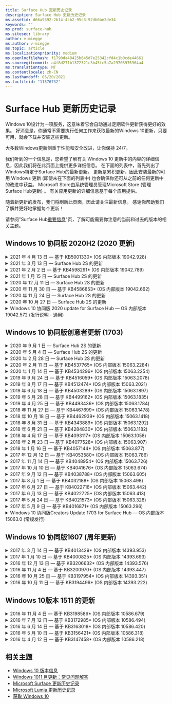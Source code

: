```yaml
---
title: Surface Hub 更新历史记录
description: Surface Hub 更新历史记录
ms.assetid: d66a9392-2b14-4cb2-95c3-92db0ae2de34
keywords: ''
ms.prod: surface-hub
ms.sitesec: library
author: v-miegge
ms.author: v-miegge
ms.topic: article
ms.localizationpriority: medium
ms.openlocfilehash: f1790da48425b645d7e25342cfd4c1b0cde44661
ms.sourcegitcommit: a4f8d271b1372321c3b45fc5a7a29703976964a4
ms.translationtype: MT
ms.contentlocale: zh-CN
ms.lasthandoff: 05/20/2021
ms.locfileid: "11576732"
---
```

# <a name="surface-hub-update-history"></a>Surface Hub 更新历史记录

Windows 10设计为一项服务，这意味着它会自动通过定期软件更新获得更好的效果。 好消息是，你通常不需要执行任何工作来获取最新的Windows 10更新，只要可用，就会下载并安装这些更新。

大多数Windows更新侧重于性能和安全改进，让你保持 24/7。

我们听到的一个信息是，您希望了解有关 Windows 10 更新中的内容的详细信息，因此我们将在此页面上提供更多详细信息。 在下面的列表中，首先列出了Windows特定于Surface Hub的最新更新。 更新是累积更新，因此安装最新的可用 Windows 更新 (即使未在下面的列表中) 也会确保你还可从之前的任何更新中的改进中获益。 Microsoft Store由系统管理员管理Microsoft Store (管理Surface Hub更新) 。 有关应用更新的详细信息基于每个应用提供。

随着新更新的发布，我们将刷新此页面，因此请关注最新信息。 感谢你帮助我们了解并更好地掌握每个更新！

请参阅"Surface Hub[重要信息](https://support.microsoft.com/products/surface-devices/surface-hub)"页，了解可能需要你注意的当前和过去的版本的相关主题。

## <a name="windows-10-team-2020-update-20h2"></a>Windows 10 协同版 2020H2 (2020 更新) 

<details>
<summary>2021 年 4 月 13 日 — 基于 KB5001330* (OS 内部版本 19042.928) </summary>

此更新至 Surface Hub包括质量改进和安全修补程序。 更新历史记录Surface Hub未列出Windows 10[更新的关键更新](https://support.microsoft.com/help/4581839/windows-10-update-history)包括：

* 解决了一个问题，Surface Hub设备仅每月安装一次Windows安全更新，而不是所有Windows累积更新。

请参阅启用[Surface Hub/](/surface-hub/)禁用设备功能和服务的管理指南。 *[KB5001330](https://support.microsoft.com/help/5001330)
</details>

<details>
<summary>2021 年 3 月 13 日 — Surface Hub 2S 的更新</summary>

此更新特定于 Surface Hub 2S，并提供下面列出的驱动程序和固件更新：

* Intel (R) 蓝牙 驱动程序 - 22.30.0.4
  * 解决安全更新问题并提高系统稳定性。
* Intel (R) 图形驱动程序 - 27.20.100.8682
  * 解决安全更新问题并提高系统稳定性。
* Intel (R) Wi-Fi 驱动程序 - 22.30.0.11
  * 解决安全更新问题并提高系统稳定性。
</details>

<details>
<summary>2021 年 2 月 2 日 — 基于 KB4598291* (OS 内部版本 19042.789) </summary>

此更新至 Surface Hub包括质量改进和安全修补程序。 更新历史记录Surface Hub未列出Windows 10[更新的关键更新](https://support.microsoft.com/help/4581839/windows-10-update-history)包括：

* 修复了当设备帐户的 UPN 不等于其 SMTP Exchange日历同步允许日历同步工作。
* 添加了管理员在日历同步期间禁止使用新式验证Exchange。
* 确保在Surface Hub"使用设备帐户凭据"功能后，系统不会提示用户输入代理凭据。
* 解决了当使用Windows需要身份验证的代理时，更新和应用商店更新检查无法完成的问题。
* 提高有线连接应用的可靠性。

请参阅启用[Surface Hub/](https://docs.microsoft.com/surface-hub/)禁用设备功能和服务的管理指南。 *[KB4598291](https://support.microsoft.com/help/4598291)
</details>

<details>
<summary>2021 年 1 月 15 日 — Surface Hub 2S 的更新</summary>

此更新特定于 Surface Hub 2S，并提供下面列出的驱动程序和固件更新：

* Surface SMC 固件更新 - 3.93.139.0
* Surface UEFI 更新 - 694.3473.768.0
</details>

<details>
<summary>2020 年 12 月 11 日 — Surface Hub 2S 的更新</summary>

此更新特定于 Surface Hub 2S，并提供下面列出的驱动程序和固件更新：

* Surface SMC 固件更新 - 3.92.139.0
* Surface UEFI 更新 - 694.3447.768.0
</details>

<details>
<summary>2020 年 11 月 30 日 — 基于 KB4586853* (OS 内部版本 19042.662) </summary>

此更新至 Surface Hub包括质量改进和安全修补程序。 更新历史记录Surface Hub未列出Windows 10[更新的关键更新](https://support.microsoft.com/help/4581839/windows-10-update-history)包括：

* 更新到隐私设置页面以提供其他选项。
* 修复了确保结束会话清理完全删除与边缘会话相关的Chromium。
* 解决了在欢迎/开始屏幕上未显示已启动的会议的问题。
* 解决非 en-US 区域设置云恢复的问题。
* Skype for Business
  * 提高定向音频性能。
  * 减少在呼叫期间使用笔时"笔点击Skype for Business声音。
* 在注册预览体验计划时Windows可靠性。
* 提高团队Windows的可靠性。

请参阅启用[Surface Hub/](https://docs.microsoft.com/surface-hub/)禁用设备功能和服务的管理指南。 *[KB4586853](https://support.microsoft.com/help/4586853)
</details>

<details>
<summary>2020 年 11 月 24 日 — Surface Hub 2S 的更新</summary>

此更新特定于 Surface Hub 2S，并提供下面列出的驱动程序和固件更新：

* Surface SMC 固件更新 - 3.91.139.0
  * 提高连接待机可靠性。
* Surface Touch 固件更新 - 3.91.139.0
  * 改进连接的待机触摸响应。
* Surface USB 音频固件更新 - 3.91.139.0
* Surface 触控笔固件更新 - 3.91.139.0
</details>

<details>
<summary>2020 年 10 月 27 日 — Surface Hub 2S 的更新</summary>

此更新特定于 Surface Hub 2S，并提供下面列出的驱动程序和固件更新：

* Surface System 聚合器固件更新 - 4.14.139.0
* Surface UEFI 更新 - 694.3386.768.0
</details>

<details>
<summary>Windows 10 协同版 2020 update for Surface Hub — OS 内部版本 19042.572 (发行说明 - 通用) </summary>

此更新至 Surface Hub包括质量改进和安全修补程序。 "Windows 10 协同版[Surface Hub 2020](https://docs.microsoft.com/surface-hub/surface-hub-2020-update-whats-new)更新中的新增功能"页面上介绍了Surface Hub更新的关键更新（尚未在[Windows 10](https://support.microsoft.com/help/4581839/windows-10-update-history)更新历史记录中列出）。

有关按区域、分发[方法和设备类型更新可用性Windows 10 协同版请参阅"Install Windows 10 协同版 2020 Update"](https://docs.microsoft.com/surface-hub/surface-hub-2020-update)页。
</details>

## <a name="windows-10-team-creators-update-1703"></a>Windows 10 协同版创意者更新 (1703) 

<details>
<summary>2020 年 9 月 1 日 — Surface Hub 2S 的更新</summary>

此更新特定于 Surface Hub 2S，并提供下面列出的驱动程序和固件更新：

* Surface SMC 固件更新 - 1.177.139.0
  * 改进字段修复方案。
* Surface SSD 固件更新 - 5.14.139.0
  * 提高系统稳定性。
* Surface Serial Hub 驱动程序 - 9.40.139.0
  * 提高系统稳定性。
</details>

<details>
<summary>2020 年 5 月 4 日 — Surface Hub 2S 的更新</summary>

此更新特定于 Surface Hub 2S，并提供下面列出的驱动程序和固件更新：

* Surface USB 音频驱动程序 - 15.3.6.0
  * 提高定向音频性能。
* Intel (R) 显示音频驱动程序 - 10.27.0.5
  * 改进屏幕共享方案。
* Intel (R) 图形驱动程序 - 26.20.100.7263
  * 提高系统稳定性。
* Surface System 驱动程序 - 1.7.139.0
  * 提高系统稳定性。
* Surface SMC 固件更新 - 1.176.139.0
  * 提高系统稳定性。
</details>

<details>
<summary>2020 年 2 月 28 日 — Surface Hub 2S 的更新</summary>

此更新特定于 Surface Hub 2S，并提供下面列出的驱动程序和固件更新：

* Surface 集成驱动程序 - 13.46.139.0 
  * 改进显示亮度方案。
* Intel (R) 管理引擎接口驱动程序 - 1914.12.0.1256
  * 提高系统稳定性。
* Surface SMC 固件更新 - 1.161.139.0
  * 提高笔电池性能。
* Surface UEFI 更新 - 694.2938.768.0
  * 提高系统稳定性。
</details>

<details>
<summary>2020 年 2 月 11 日 — 基于 KB4537765* (OS 内部版本 15063.2284) </summary>

此更新至 Surface Hub包括质量改进和安全修补程序。 更新历史记录Surface Hub未列出Windows 10[更新的关键更新](https://support.microsoft.com/help/4018124/windows-10-update-history)包括：

* 解决了其他参与者在呼叫期间无法听到 Hub 2S Skype for Business的问题。
* 提高了某些阿拉伯语、希伯来语和其他 RTL 语言使用方案的可靠性Surface Hub。

请参阅启用[Surface Hub/](https://docs.microsoft.com/surface-hub/)禁用设备功能和服务的管理指南。
*[KB4537765](https://support.microsoft.com/help/4537765)
</details>

<details>
<summary>2020 年 1 月 14 日 — 基于 KB4534296* (OS 内部版本 15063.2254) </summary>

此更新至 Surface Hub包括质量改进和安全修补程序。 更新历史记录Surface Hub未列出Windows 10[更新的关键更新](https://support.microsoft.com/help/4018124/windows-10-update-history)包括：

* 解决了 2S 的日志Microsoft Surface Hub问题。

请参阅启用[Surface Hub/](https://docs.microsoft.com/surface-hub/)禁用设备功能和服务的管理指南。
*[KB4534296](https://support.microsoft.com/help/4534296)
</details>

<details>
<summary>2019 年 9 月 24 日 — 基于 KB4516059* (OS 内部版本 15063.2078) </summary>

此更新至 Surface Hub包括质量改进和安全修补程序。 更新历史记录Surface Hub未列出Windows 10[更新的关键更新](https://support.microsoft.com/help/4018124/windows-10-update-history)包括：

 * 更新到 Surface Hub 2S 恢复设置页面，以准确反映恢复选项。
 * 更新到 Surface Hub 2S 欢迎屏幕，以提高设备可识别性。
 * 解决了团队 shell Windows显示不正确的问题。
 * 解决了在使用 MDM 策略配置"开始"菜单布局持久性时的问题。
 * 修复了Microsoft Edge某些内部网站时出现的问题。
 * 修复了Skype for Business全屏显示时出现的问题。

请参阅启用[Surface Hub/](https://docs.microsoft.com/surface-hub/)禁用设备功能和服务的管理指南。
*[KB4503289](https://support.microsoft.com/help/4503289)
</details>

<details>
<summary>2019 年 8 月 17 日 — 基于 KB4512474* (OS 内部版本 15063.2021) </summary>

此更新至 Surface Hub包括质量改进和安全修补程序。 更新历史记录Surface Hub未列出Windows 10[更新的关键更新](https://support.microsoft.com/help/4018124/windows-10-update-history)包括：

 * 确保 Hub 2S 上的视频退出默认为"重复"模式。
 * 提高应用程序上某些阿拉伯语使用方案的可靠性Surface Hub。

请参阅启用[Surface Hub/](https://docs.microsoft.com/surface-hub/)禁用设备功能和服务的管理指南。
*[KB4503289](https://support.microsoft.com/help/4503289)
 </details>

<details>
<summary>2019 年 6 月 18 日 — 基于 KB4503289* (OS 内部版本 15063.1897) </summary>

此更新至 Surface Hub包括质量改进和安全修补程序。 更新历史记录Surface Hub未列出Windows 10[更新的关键更新](https://support.microsoft.com/help/4018124/windows-10-update-history)包括：

* 解决了阻止用户使用 Microsoft Surface Hub 帐户登录Azure Active Directory的问题。 出现此问题的原因是上一个会话未成功结束。
* 在设备帐户设置方案中，添加对与标识Exchange TLS 1.2 连接的支持。
* 用于提高 Hub 2S 上硬件诊断应用可靠性的修补程序。 
* 修复以提高 Hub 2S 上首次运行设置体验的一致性。 

请参阅启用[Surface Hub/](https://docs.microsoft.com/surface-hub/)禁用设备功能和服务的管理指南。
*[KB4503289](https://support.microsoft.com/help/4503289)
</details>

<details>
<summary>2019 年 5 月 28 日 — 基于 KB4499162* (OS 内部版本 15063.1835) </summary>

此更新至 Surface Hub包括质量改进和安全修补程序。 更新历史记录Surface Hub未列出Windows 10[更新的关键更新](https://support.microsoft.com/help/4018124/windows-10-update-history)包括：

* 确保在Surface Hub"使用设备帐户凭据"功能后，系统不会提示用户输入代理凭据。
* 解决了由于音频/视频Skype代理而定期连接失败的问题。
* 添加对 TLS 1.2 在 Skype for Business 的支持。
* 当客户端服务器禁用 TLS 1.0 Skype TLS 1.1 时Skype客户端中的 SIP 连接故障。

请参阅启用[Surface Hub/](https://docs.microsoft.com/surface-hub/)禁用设备功能和服务的管理指南。
*[KB4499162](https://support.microsoft.com/help/4499162)
</details>

<details>
<summary>2019 年 4 月 25 日 — 基于 KB4493436* (OS 内部版本 15063.1784) </summary>

此更新至 Surface Hub包括质量改进和安全修补程序。 更新历史记录Surface Hub未列出Windows 10[更新的关键更新](https://support.microsoft.com/help/4018124/windows-10-update-history)包括：

* 解决与设备连接某些 USB 设备的视频和音频Surface Hub。

请参阅启用[Surface Hub/](https://docs.microsoft.com/surface-hub/)禁用设备功能和服务的管理指南。
*[KB4493436](https://support.microsoft.com/help/4493436)
</details>

<details>
<summary>2018 年 11 月 27 日 — 基于 KB4467699* (OS 内部版本 15063.1478) </summary>

此更新至 Surface Hub包括质量改进和安全修补程序。 更新历史记录Surface Hub未列出Windows 10[更新的关键更新](https://support.microsoft.com/help/4018124/windows-10-update-history)包括：

* 解决了阻止某些用户Signing-In"我的会议和文件"的问题。

请参阅启用[Surface Hub/](https://docs.microsoft.com/surface-hub/)禁用设备功能和服务的管理指南。
*[KBKB4467699](https://support.microsoft.com/help/KB4467699)
</details>

<details>
<summary>2018 年 10 月 18 日 — 基于 KB4462939* (OS 内部版本 15063.1418) </summary>

此更新至 Surface Hub包括质量改进和安全修补程序。 更新历史记录Surface Hub未列出Windows 10[更新的关键更新](https://support.microsoft.com/help/4018124/windows-10-update-history)包括：

* Skype for Business修复： 
  * 解决Skype for Business睡眠时出现的连接问题
  * 解决Skype for Business连接到 Internet 时出现网络连接问题
  * 解决Skype for Business目录中搜索用户时崩溃的问题
* 解决了中心错误地在企业代理环境中报告"无 Internet 连接"的问题。
* 实施了一项功能，使客户能够使用新的白板体验。

请参阅启用[Surface Hub/](https://docs.microsoft.com/surface-hub/)禁用设备功能和服务的管理指南。
*[KB4462939](https://support.microsoft.com/help/4462939)
</details>

<details>
<summary>2018 年 8 月 31 日 — 基于 KB4343889* (OS 内部版本 15063.1292) </summary>

此更新至 Surface Hub包括质量改进和安全修补程序。 更新历史记录Surface Hub未列出Windows 10[更新的关键更新](https://support.microsoft.com/help/4018124/windows-10-update-history)包括：

* 添加对 Microsoft Teams
* 解决 Intune 注册的任务管理问题
* 使管理员能够禁用集线器的即时消息和电子邮件服务
* Surface Hub Skype for Business 应用的其他 bug 修复和可靠性改进

请参阅启用[Surface Hub/](https://docs.microsoft.com/surface-hub/)禁用设备功能和服务的管理指南。
*[KB4343889](https://support.microsoft.com/help/4343889)
</details>

<details>
<summary>2018 年 6 月 21 日 — 基于 KB4284830* (OS 内部版本 15063.1182) </summary>

此更新至 Surface Hub包括质量改进和安全修补程序。 更新历史记录Surface Hub未列出Windows 10[更新的关键更新](https://support.microsoft.com/help/4018124/windows-10-update-history)包括：

* EMEA 中支持 GDPR 要求的遥测更改

请参阅启用[Surface Hub/](https://docs.microsoft.com/surface-hub/)禁用设备功能和服务的管理指南。
*[KB4284830](https://support.microsoft.com/help/KB4284830)
</details>

<details>
<summary>2018 年 4 月 17 日 — 基于 KB4093117* (OS 内部版本 15063.1058) </summary>

此更新至 Surface Hub包括质量改进和安全修补程序。 更新历史记录Surface Hub未列出Windows 10[更新的关键更新](https://support.microsoft.com/help/4018124/windows-10-update-history)包括：

* 解决有线投影问题
* 为移动设备管理策略 (MDM) 更新
* 解决国际呼叫的电话拨号程序问题
* 解决当 2 个 Surface Hub 加入同一会议时的图像分辨率问题
* 解决 OMS (Operations Management Suite) 证书处理错误
* 在会话结束时清理时解决安全问题
* 解决了Miracast通道 149 Surface Hub 165 时出现的问题
  * 由于地区政府法规，第 149 至 165 频道将继续在欧洲、日本或以色列不可用

请参阅启用[Surface Hub/](https://docs.microsoft.com/surface-hub/)禁用设备功能和服务的管理指南。
*[KB4093117](https://support.microsoft.com/help/4093117)
</details>

<details>
<summary>2018 年 2 月 23 日 — 基于 KB4077528* (OS 内部版本 15063.907) </summary>

此更新至 Surface Hub包括质量改进和安全修补程序。 更新历史记录Surface Hub未列出Windows 10[更新的关键更新](https://support.microsoft.com/help/4018124/windows-10-update-history)包括：

* 解决了未正确应用 MDM 设置的问题
* 改进的清理过程

请参阅启用[Surface Hub/](https://docs.microsoft.com/surface-hub/)禁用设备功能和服务的管理指南。
*[KB4077528](https://support.microsoft.com/help/4077528)
</details>

<details>
<summary>2018 年 1 月 16 日 — 基于 KB4057144* (OS 内部版本 15063.877) </summary>

此更新至 Surface Hub包括质量改进和安全修补程序。 更新历史记录Surface Hub未列出Windows 10[更新的关键更新](https://support.microsoft.com/help/4018124/windows-10-update-history)包括：

* 添加了通过 MDM 管理"开始"菜单磁贴布局的功能
* 密码轮换配置的 MDM bug 修复

请参阅启用[Surface Hub/](https://docs.microsoft.com/surface-hub/)禁用设备功能和服务的管理指南。
*[KB4057144](https://support.microsoft.com/help/4057144)
</details>

<details>
<summary>2017 年 12 月 12 日 — 基于 KB4053580* (OS 内部版本 15063.786) </summary>

此更新至 Surface Hub包括质量改进和安全修补程序。 更新历史记录Surface Hub未列出Windows 10[更新的关键更新](https://support.microsoft.com/help/4018124/windows-10-update-history)包括：

* 解决呼叫期间相机 (闪烁) 闪烁Skype for Business闪烁
* 解决通知中心 SSD ID 问题

请参阅启用[Surface Hub/](https://docs.microsoft.com/surface-hub/)禁用设备功能和服务的管理指南。
*[KB4053580](https://support.microsoft.com/help/4053580)
</details>

<details>
<summary>2017 年 11 月 14 日 — 基于 KB4048954* (OS 内部版本 15063.726) </summary>

此更新至 Surface Hub包括质量改进和安全修补程序。 更新历史记录Surface Hub未列出Windows 10[更新的关键更新](https://support.microsoft.com/help/4018124/windows-10-update-history)包括：

* 允许客户使用 MDM 策略启用 802.1x 有线网络身份验证的功能更新。
* 允许用户在打开文件时动态选择自己选择的应用程序的功能更新。
* 修复了确保结束会话清理完全删除用户帐户和设备之间的所有连接的问题。
* 性能修复，可改进清理时间以及Miracast时间。
* 介绍临时会议期间轻松使用身份验证。
* 修复了确保服务组件使用跨设备配置的同一代理的问题。
* 减少并更加彻底地保护设备传输的遥测，从而降低带宽利用率。
* 启用允许用户在会议结束后向 Microsoft 提供反馈的功能。

请参阅启用[Surface Hub/](https://docs.microsoft.com/surface-hub/)禁用设备功能和服务的管理指南。
*[KB4048954](https://support.microsoft.com/help/4048954)
</details>

<details>
<summary>2017 年 10 月 10 日 — 基于 KB4041676* (OS 内部版本 15063.674) </summary>

此更新至 Surface Hub包括质量改进和安全修补程序。 更新历史记录Surface Hub未列出Windows 10[更新的关键更新](https://support.microsoft.com/help/4018124/windows-10-update-history)包括：

* Skype for Business
  * 解决从睡眠状态恢复时需要设备重新启动的问题。
  * 修复了无法通过联机中心帐户Skype联系人的问题。
* PowerPoint
  * 修复了某些PowerPoint无法在 Hub 上项目的问题。
* 概要
  * 修复了系统管理员无法禁用 USB 端口的问题。

*[KB4041676](https://support.microsoft.com/help/4041676)
</details>

<details>
<summary>2017 年 9 月 12 日 — 基于 KB4038788* (OS 内部版本 15063.605)  </summary>

此更新至 Surface Hub包括质量改进和安全修补程序。 更新历史记录Surface Hub未列出Windows 10[更新的关键更新](https://support.microsoft.com/help/4018124/windows-10-update-history)包括：

* 安全性
  * 解决设备从睡眠状态唤醒时 Bitlocker 的问题。
* 概要
  * 减少设备运行状况遥测的频率/数量，从而提高系统性能。
  * 修复了阻止设备收集系统日志的问题。

*[KB4038788](https://support.microsoft.com/help/4038788)
</details>

<details>
<summary>2017 年 8 月 1 日 — 基于 KB4032188* (OS 内部版本 15063.498) </summary>

* Skype for Business 
  * 解决Skype for Business Sign-In需要重试或系统重新启动的问题。
  * 解决Skype for Business错误显示会议时间的问题。
  * 改进可靠性Surface Hub Skype for Business修补程序。

*[KB4032188](https://support.microsoft.com/help/4032188)
</details>

<details>
<summary>2017 年 6 月 27 日 — 基于 KB4022716* (OS 内部版本 15063.442) </summary>

此更新至 Surface Hub包括质量改进和安全修补程序。 更新历史记录Surface Hub未列出Windows 10[更新的关键更新](https://support.microsoft.com/help/4018124/windows-10-update-history)包括：

* 地址 NVIDIA 驱动程序崩溃，可能需要睡眠 84" Surface Hub电源，需要手动重启。
* 解决了一个问题，即某些应用无法启动在 84" Surface Hub。

*[KB4022716](https://support.microsoft.com/help/4022716)
</details>

<details>
<summary>2017 年 6 月 13 日 — 基于 KB4022725* (OS 内部版本 15063.413) </summary>

此更新至 Surface Hub包括质量改进和安全修补程序。 更新历史记录Surface Hub未列出Windows 10[更新的关键更新](https://support.microsoft.com/help/4018124/windows-10-update-history)包括：

* 概要
  * 已解决笔的笔墨迹拖放问题
  * 解决了导致"清理"会议时间延长的问题

*[KB4022725](https://support.microsoft.com/help/4022725)
</details>

<details>
<summary>2017 年 5 月 24 日 — 基于 KB4021573* (OS 内部版本 15063.328) </summary>

此更新至 Surface Hub包括质量改进和安全修补程序。 更新历史记录Surface Hub未列出Windows 10[更新的关键更新](https://support.microsoft.com/help/4018124/windows-10-update-history)包括：

* 概要
  * 解决了更新期间代理设置保留的问题

*[KB4021573](https://support.microsoft.com/help/4021573)
</details>

<details>
<summary>2017 年 5 月 9 日 — 基于 KB4016871* (OS 内部版本 15063.296) </summary>

此更新至 Surface Hub包括质量改进和安全修补程序。 更新历史记录Surface Hub未列出Windows 10[更新的关键更新](https://support.microsoft.com/help/4018124/windows-10-update-history)包括：

* 概要
  * 解决了睡眠/唤醒周期问题
  * 解决了多个重置和恢复问题
  * 已解决更新历史记录选项卡问题
  * 已Miracast服务启动问题
* 应用
  * 修复了应用包更新错误

*[KB4016871](https://support.microsoft.com/help/4016871)
</details>

<details>
<summary>Windows 10 协同版Creators Update 1703 for Surface Hub — OS 内部版本 15063.0 (常规发行) </summary>

此更新至 Surface Hub包括质量改进和安全修补程序。 更新历史记录Surface Hub未列出Windows 10[更新的关键更新](https://support.microsoft.com/help/4018124/windows-10-update-history)包括：

* 正在发展大屏幕体验 
  * 改进了"欢迎"和"开始"中的会议盘点
  * 直接从"开始"菜单加入会议并结束会话
  * 在会话期间，应用可以充分利用更多屏幕
  * 简化Skype控件
  * 提供反馈的改进机制
* 访问我的个人内容*
  * 欢迎或开始的个人单一登录
  * 直接从"开始"菜单加入会议并结束会话
  * 直接从"开始"OneDrive for Business访问个人文件
  * 预填充与会者登录
  * 使用"Authenticator"应用的简化身份验证流程**
* 部署&可管理性 
  * 通过批量预配简化 OOBE 体验
  * 基于云的设备恢复服务
  * Enterprise客户端证书支持
  * 改进了代理凭据支持
  * 添加了和/Skype QoS (QoS) 服务质量
  * 新增了在设备中设置默认设备设置
  * 改进了对自定义设置的 MDM Surface Hub[支持](https://docs.microsoft.com/surface-hub/remote-surface-hub-management)
* 安全性提高 
  * 添加了将 USB 驱动器限制为仅BitLocker功能
  * 添加了通过 MDM 禁用 USB 端口的功能
  * 添加了在超时时禁用"恢复会话"功能的功能
  * 添加有线 802.1x 支持
* 音频和投影
  * Dolby 音频"人称扬声器"增强功能
  * 减少在呼叫期间使用笔时Skype for Business点击"声音
  * 添加了对基础结构Miracast的支持
* 可靠性和性能修补程序
  * 解决了多个重置和恢复问题
  * 解决了Surface Hub Exchange客户端证书时出现身份验证问题
  * 改进了Wi-Fi网络连接和凭据稳定性
  * 修复Miracast播放期间出现音频弹出和同步问题
  * 包含用于禁用自动连接行为的设置

*单一登录功能需要使用 Office365 和 OneDrive for Business **请参阅管理员指南，查看服务要求

</details>

## <a name="windows-10-team-anniversary-update-1607"></a>Windows 10 协同版1607 (周年更新) 

<details>
<summary>2017 年 3 月 14 日 — 基于 KB4013429* (OS 内部版本 14393.953) </summary>

此更新至 Surface Hub包括质量改进和安全修补程序。 更新历史记录Surface Hub未列出Windows 10[更新的关键更新](https://support.microsoft.com/help/4018124/windows-10-update-history)包括：

* 概要
  * 文件资源管理器的安全修补程序，用于阻止导航到受限制的文件位置
* Skype for Business
  * 修复了基于远程桌面的屏幕共享期间延迟的问题

*[KB4013429](https://support.microsoft.com/help/4013429)
</details>

<details>
<summary>2017 年 1 月 10 日 — 基于 KB4000825* (OS 内部版本 14393.693) </summary>

此更新至 Surface Hub包括质量改进和安全修补程序。 更新历史记录Surface Hub未列出Windows 10[更新的关键更新](https://support.microsoft.com/help/4018124/windows-10-update-history)包括：

* 支持选择 106/109 键盘布局以用于物理日语键盘

*[KB4000825](https://support.microsoft.com/help/4000825)
</details>

<details>
<summary>2016 年 12 月 13 日 — 基于 KB3206632* (OS 内部版本 14393.576) </summary>

此更新至 Surface Hub包括质量改进和安全修补程序。 更新历史记录Surface Hub未列出Windows 10[更新的关键更新](https://support.microsoft.com/help/4018124/windows-10-update-history)包括：

* 解决有线连接音频失真问题

*[KB3206632](https://support.microsoft.com/help/3206632)
</details>

<details>
<summary>2016 年 11 月 4 日 — 基于 KB3200970* (OS 内部版本 14393.447) </summary>

此版本的 Windows 10 协同版 周年更新 (1607) Surface Hub包括质量改进和安全修补程序。 更新历史记录Surface Hub未列出Windows 10[更新的关键更新](https://support.microsoft.com/help/4018124/windows-10-update-history)包括：

* Skype for Business Bug 修复以提高可靠性

*[KB3200970](https://support.microsoft.com/help/3200970)
</details>

<details>
<summary>2016 年 10 月 25 日 — 基于 KB3197954* (OS 内部版本 14393.351) </summary>

此更新至 Surface Hub包括质量改进和安全修补程序。 更新历史记录Surface Hub未列出Windows 10[更新的关键更新](https://support.microsoft.com/help/4018124/windows-10-update-history)包括：

* 在操作系统和 Bios 中启用新的睡眠功能，Surface Hub消耗并改进其长期可靠性
* 概要
  * 解决屏幕键盘有时不显示的方案
  * 解决在打开计划会议时偶尔发生的白板应用程序班次
  * 解决重置设备后阻止管理员更改本地管理员密码的问题
  * BIOS 更改解决设备重置期间状态栏跟踪的问题
  * 解决断电问题的 UEFI 更新

*[KB3197954](https://support.microsoft.com/help/3197954)
</details>

<details>
<summary>2016 年 10 月 11 日 — 基于 KB3194496* (OS 内部版本 14393.222) </summary>

此更新将 Windows 10 协同版 周年更新Surface Hub包括质量改进和安全修补程序。  (安装后，你的设备将运行 Windows 10 版本 1607。) Surface Hub 的密钥更新（尚未在[Windows 10 更新](https://support.microsoft.com/help/4018124/windows-10-update-history)历史记录中列出）包括：

* Skype for Business
  * 加入会议时的性能改进，包括使用联合帐户加入会议时的问题
  * VBSS 支持 (视频) 现在适用于Skype for Business VBSS Surface Hub
  * 解决了 5 分钟空闲时间问题后的断开连接问题
  * 已Skype中心到中心屏幕共享失败
  * 视频Skype改进，包括：
    * 与多个视频演示者会面期间丢失视频
    * 呼叫期间的视频裁剪
    * 未为其他参与者显示的传出呼叫视频
  * 已解决 UPN 登录错误的问题
  * 解决了使用会话初始协议期间拨号盘 (SIP) 的问题
* 白板
  * 用户现在可以通过"共享"功能OneDrive联机 (保存和撤回白板) 
  * 改进了从扩展坞删除笔时启动白板
* 应用
  * 预安装OneDrive应用，用于访问个人和工作文件
  * 预安装的照片应用，查看照片和视频
  * 预安装的 PowerBI 应用，以查看仪表板
  * 所有Office应用（Word、Excel、PowerPoint）均启用墨迹
  * edge on Surface Hub now supports Flash-based websites
* 概要
  * 为使用外部音频 (连接的 Surface Hub 启用音频设备选择) 
  * 支持 DisplayPort 输出连接器上的 HDCP
  * 有关可用性优化设置的系统 UI 更改 (请参阅用户和管理员[](https://www.microsoft.com/surface/support/surface-hub)指南了解其他详细信息) 
  * Bug 修复和性能优化，以加快Azure Active Directory登录流程
  * 大大改进了重置和还原数据库Surface Hub
  * Windows DefenderUI 已添加到设置中
  * 要启动的改进的 UX 触摸
  * 在支持的设备上，通过 Miracast 启用对大于 1080p 无线投影的支持
  * 解决了"没有 Internet 连接"和"约会可能已过期"的虚假通知状态
  * 改进了屏幕键盘的可靠性
  * 对使用 Windows 映像 & 配置设计器 (ICD) 创建 Surface Hub 预配包的额外支持 Surface Hub，以及 Operations Management Suite (OMS) 

*[KB3194496](https://support.microsoft.com/help/3194496)
</details>

## <a name="updates-for-windows-10-version-1511"></a>Windows 10版本 1511 的更新

<details>
<summary>2016 年 11 月 4 日 — 基于 KB3198586* (OS 内部版本 10586.679) </summary>

此更新至 Windows 10 协同版 (版本 1511) Surface Hub包括质量改进和安全修补程序，Windows 10[更新历史记录中概述](https://support.microsoft.com/help/4018124/windows-10-update-history)。 此更新中Surface Hub特定项目。

*[KB3198586](https://support.microsoft.com/help/3198586)
</details>

<details>
<summary>2016 年 7 月 12 日 — 基于 KB3172985* (OS 内部版本 10586.494) </summary>

此更新包括质量改进和安全修补程序。 此更新中未引入任何新的操作系统功能。 特定于更新历史记录Surface Hub (更新历史记录中尚未包含Windows 10[更改](https://support.microsoft.com/help/4018124/windows-10-update-history)) 包括：

* 修复了导致Windows崩溃的问题
* 修复了导致重复的边缘崩溃的问题
* 修复了导致预关闭服务崩溃的问题
* 修复了在会话后未正确删除某些应用数据的问题
* 更新了 Broadcom NFC 驱动程序以提高 NFC 性能
* 更新了 Wi-Fi Driver 以改进Miracast性能
* 更新了 Nvidia 驱动程序以修复显示 bug，其中 84" Surface Hub设备显示暗或模糊内容
* 修复Skype for Business许多问题，包括： 
  * 导致会议期间Skype for Business断开连接的问题
  * 用户在会议组织者使用联合配置时无法加入会议的问题
  * 启用Skype for Business应用程序共享
  * 导致应用程序Skype的问题
* 在"设置"中添加了一个提示，告知用户如果设备重置在完成之前中断，操作系统可能会损坏

*[KB3172985](https://support.microsoft.com/help/3172985)
</details>

<details>
<summary>2016 年 6 月 14 日 — 基于 KB3163018* (OS 内部版本 10586.420) </summary>

此更新至 Surface Hub包括质量改进和安全修补程序。 此更新中未引入任何新的操作系统功能。 更新历史记录Surface Hub未列出Windows 10[更新的关键更新](https://support.microsoft.com/help/4018124/windows-10-update-history)包括：

* 约束释放。 请参阅 2016 年 7 月 12 日 — [KB3172985](https://support.microsoft.com/en-us/help/3172985) (OS 内部版本 10586.494) 了解Surface Hub程序包的详细信息

*[KB3163018](https://support.microsoft.com/help/3163018)
</details>

<details>
<summary>2016 年 5 月 10 日 — 基于 KB3156421* (OS 内部版本 10586.318) </summary>

此更新至 Surface Hub包括质量改进和安全修补程序。 此更新中未引入任何新的操作系统功能。 更新历史记录Surface Hub未列出Windows 10[更新的关键更新](https://support.microsoft.com/help/4018124/windows-10-update-history)包括：

* 修复了阻止某些应用商店应用 (OneDrive) 安装的问题
* 修复了导致触摸输入在应用程序中停止响应的问题

*[KB3156421](https://support.microsoft.com/help/3156421)
</details>

<details>
<summary>2016 年 4 月 12 日 — 基于 KB3147458* (OS 内部版本 10586.218) </summary>

此更新至 Surface Hub包括质量改进和安全修补程序。 此更新中未引入任何新的操作系统功能。 更新历史记录Surface Hub未列出Windows 10[更新的关键更新](https://support.microsoft.com/help/4018124/windows-10-update-history)包括：

* 修复了在会话之间未正确重置卷级别的问题

*[KB3147458](https://support.microsoft.com/help/3147458)
</details>

## <a name="related-topics"></a>相关主题

* [Windows 10 版本信息](https://go.microsoft.com/fwlink/p/?LinkId=724328)
* [Windows 1011 月更新：常见问题解答](https://windows.microsoft.com/windows-10/windows-update-faq)
* [Microsoft Surface 更新历史记录](https://go.microsoft.com/fwlink/p/?LinkId=724327)
* [Microsoft Lumia 更新历史记录](https://go.microsoft.com/fwlink/p/?LinkId=785968)
* [获取 Windows 10](https://go.microsoft.com/fwlink/p/?LinkId=616447)
